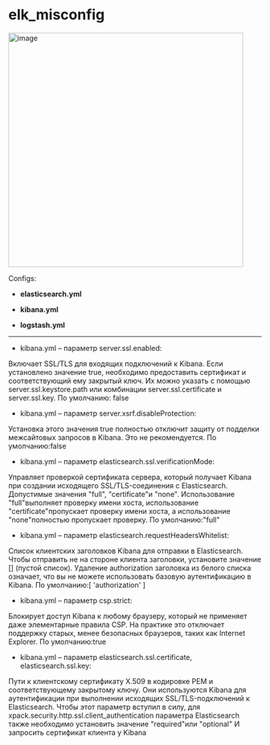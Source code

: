 # elk_misconfig
<img width="467" alt="image" src="https://user-images.githubusercontent.com/49746472/126661222-4deb00f4-920b-46a8-8d07-4e7c1eeba249.png">

Configs:


* **elasticsearch.yml**

* **kibana.yml**

* **logstash.yml**

-------------------------------------------

+ kibana.yml – параметр server.ssl.enabled:

Включает SSL/TLS для входящих подключений к Kibana. Если установлено значение true, необходимо предоставить сертификат и соответствующий ему закрытый ключ. Их можно указать с помощью server.ssl.keystore.path или комбинации server.ssl.certificate и server.ssl.key. По умолчанию: false

+ kibana.yml – параметр server.xsrf.disableProtection:

Установка этого значения true полностью отключит защиту от подделки межсайтовых запросов в Kibana. Это не рекомендуется. По умолчанию:false

+ kibana.yml – параметр elasticsearch.ssl.verificationMode:

Управляет проверкой сертификата сервера, который получает Kibana при создании исходящего SSL/TLS-соединения с Elasticsearch. Допустимые значения "full", "certificate"и "none". Использование "full"выполняет проверку имени хоста, использование "certificate"пропускает проверку имени хоста, а использование "none"полностью пропускает проверку. По умолчанию:"full"

+ kibana.yml – параметр elasticsearch.requestHeadersWhitelist:

Список клиентских заголовков Kibana для отправки в Elasticsearch. Чтобы отправить не на стороне клиента заголовки, установите значение [] (пустой список). Удаление authorization заголовка из белого списка означает, что вы не можете использовать базовую аутентификацию в Kibana. По умолчанию:[ 'authorization' ]

+ kibana.yml – параметр csp.strict:

Блокирует доступ Kibana к любому браузеру, который не применяет даже элементарные правила CSP. На практике это отключает поддержку старых, менее безопасных браузеров, таких как Internet Explorer. По умолчанию:true

+ kibana.yml – параметр elasticsearch.ssl.certificate, elasticsearch.ssl.key:

Пути к клиентскому сертификату X.509 в кодировке PEM и соответствующему закрытому ключу. Они используются Kibana для аутентификации при выполнении исходящих SSL/TLS-подключений к Elasticsearch. Чтобы этот параметр вступил в силу, для xpack.security.http.ssl.client_authentication параметра Elasticsearch также необходимо установить значение "required"или "optional" И запросить сертификат клиента у Kibana
